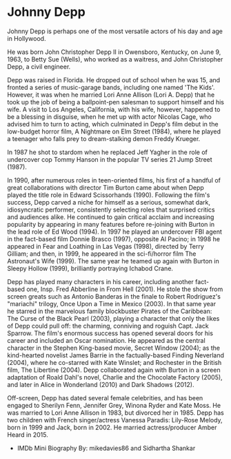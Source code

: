 # Johnny Depp


Johnny Depp is perhaps one of the most versatile actors of his day and age in Hollywood.

He was born John Christopher Depp II in Owensboro, Kentucky, on June 9, 1963, to Betty Sue (Wells), who worked as a waitress, and John Christopher Depp, a civil engineer.

Depp was raised in Florida. He dropped out of school when he was 15, and fronted a series of music-garage bands, including one named 'The Kids'. However, it was when he married Lori Anne Allison (Lori A. Depp) that he took up the job of being a ballpoint-pen salesman to support himself and his wife. A visit to Los Angeles, California, with his wife, however, happened to be a blessing in disguise, when he met up with actor Nicolas Cage, who advised him to turn to acting, which culminated in Depp's film debut in the low-budget horror film, A Nightmare on Elm Street (1984), where he played a teenager who falls prey to dream-stalking demon Freddy Krueger.

In 1987 he shot to stardom when he replaced Jeff Yagher in the role of undercover cop Tommy Hanson in the popular TV series 21 Jump Street (1987).

In 1990, after numerous roles in teen-oriented films, his first of a handful of great collaborations with director Tim Burton came about when Depp played the title role in Edward Scissorhands (1990). Following the film's success, Depp carved a niche for himself as a serious, somewhat dark, idiosyncratic performer, consistently selecting roles that surprised critics and audiences alike. He continued to gain critical acclaim and increasing popularity by appearing in many features before re-joining with Burton in the lead role of Ed Wood (1994). In 1997 he played an undercover FBI agent in the fact-based film Donnie Brasco (1997), opposite Al Pacino; in 1998 he appeared in Fear and Loathing in Las Vegas (1998), directed by Terry Gilliam; and then, in 1999, he appeared in the sci-fi/horror film The Astronaut's Wife (1999). The same year he teamed up again with Burton in Sleepy Hollow (1999), brilliantly portraying Ichabod Crane.

Depp has played many characters in his career, including another fact-based one, Insp. Fred Abberline in From Hell (2001). He stole the show from screen greats such as Antonio Banderas in the finale to Robert Rodriguez's "mariachi" trilogy, Once Upon a Time in Mexico (2003). In that same year he starred in the marvelous family blockbuster Pirates of the Caribbean: The Curse of the Black Pearl (2003), playing a character that only the likes of Depp could pull off: the charming, conniving and roguish Capt. Jack Sparrow. The film's enormous success has opened several doors for his career and included an Oscar nomination. He appeared as the central character in the Stephen King-based movie, Secret Window (2004); as the kind-hearted novelist James Barrie in the factually-based Finding Neverland (2004), where he co-starred with Kate Winslet; and Rochester in the British film, The Libertine (2004). Depp collaborated again with Burton in a screen adaptation of Roald Dahl's novel, Charlie and the Chocolate Factory (2005), and later in Alice in Wonderland (2010) and Dark Shadows (2012).

Off-screen, Depp has dated several female celebrities, and has been engaged to Sherilyn Fenn, Jennifer Grey, Winona Ryder and Kate Moss. He was married to Lori Anne Allison in 1983, but divorced her in 1985. Depp has two children with French singer/actress Vanessa Paradis: Lily-Rose Melody, born in 1999 and Jack, born in 2002. He married actress/producer Amber Heard in 2015.
- IMDb Mini Biography By: mikedavies86 and Sidhartha Shankar